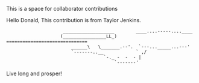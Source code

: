 This is a space for collaborator contributions

Hello Donald, This contribution is from Taylor Jenkins.



                         ___________________        ____....-----....____
                        (________________LL_)   ==============================
                            ______\   \_______.--'.  `---..._____...---'
                            `-------..__            ` ,/
                                        `-._ -  -  - |
                                            `-------'
Live long and prosper!
